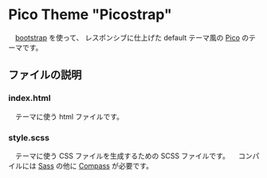 Pico Theme "Picostrap"
===============

　[bootstrap](http://getbootstrap.com/) を使って、
レスポンシブに仕上げた default テーマ風の [Pico][pico] のテーマです。

ファイルの説明
---------------

### index.html

　テーマに使う html ファイルです。

### style.scss

　テーマに使う CSS ファイルを生成するための SCSS ファイルです。
　コンパイルには [Sass][sass] の他に
[Compass](http://compass-style.org/) が必要です。



[pico]: http://pico.dev7studios.com/
[sass]: http://sass-lang.com/

